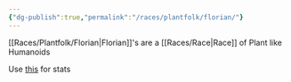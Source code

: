 ```yaml
---
{"dg-publish":true,"permalink":"/races/plantfolk/florian/"}
---
```


[[Races/Plantfolk/Florian\|Florian]]'s are a [[Races/Race\|Race]] of Plant like Humanoids

Use [this](https://www.dandwiki.com/wiki/Floran_%285e_Race%29) for stats